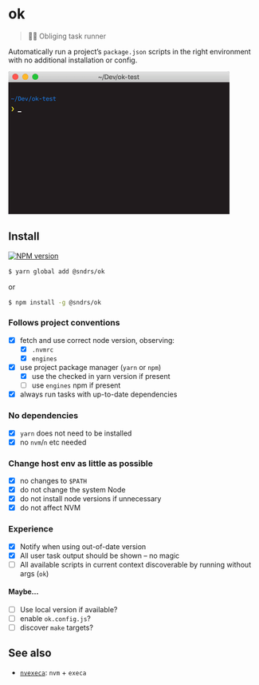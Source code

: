 # ok 

> 🙇‍♂️ Obliging task runner 

Automatically run a project’s `package.json` scripts in the right environment with no additional installation or config.

<img src="demo.gif" width="444">

## Install 

<a href="https://npmjs.org/package/@sndrs/ok" title="View this project on NPM"><img src="https://img.shields.io/npm/v/@sndrs/ok.svg" alt="NPM version" /></a>

```bash
$ yarn global add @sndrs/ok
```
or
```bash
$ npm install -g @sndrs/ok
```

### Follows project conventions

-   [x] fetch and use correct node version, observing:
    -   [x] `.nvmrc`
    -   [x] `engines`
-   [x] use project package manager (`yarn` or `npm`)
    -   [x] use the checked in yarn version if present
    -   [ ] use `engines` npm if present
-   [x] always run tasks with up-to-date dependencies

### No dependencies

-   [x] `yarn` does not need to be installed
-   [x] no `nvm`/`n` etc needed

### Change host env as little as possible

-   [x] no changes to `$PATH`
-   [x] do not change the system Node
-   [x] do not install node versions if unnecessary
-   [x] do not affect NVM

### Experience

-   [x] Notify when using out-of-date version
-   [x] All user task output should be shown – no magic
-   [ ] All available scripts in current context discoverable by running without args (`ok`)

#### Maybe...

-   [ ] Use local version if available?
-   [ ] enable `ok.config.js`?
-   [ ] discover `make` targets?

## See also

-   [`nvexeca`](https://github.com/ehmicky/nvexeca): `nvm` + `execa`
